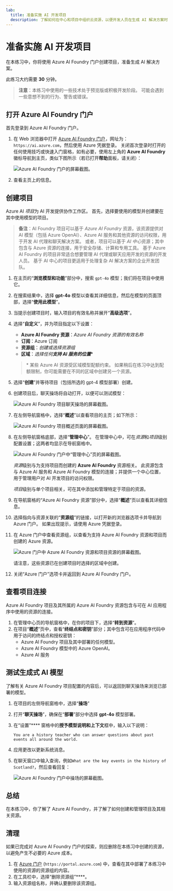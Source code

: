 ```yaml
---
lab:
  title: 准备实施 AI 开发项目
  description: 了解如何在中心和项目中组织云资源，以便开发人员在生成 AI 解决方案时取得成功。
---
```


# 准备实施 AI 开发项目

在本练习中，你将使用 Azure AI Foundry 门户创建项目，准备生成 AI 解决方案。

此练习大约需要 **30** 分钟。

> **注意**：本练习中使用的一些技术处于预览版或积极开发阶段。 可能会遇到一些意想不到的行为、警告或错误。

## 打开 Azure AI Foundry 门户

首先登录到 Azure AI Foundry 门户。

1. 在 Web 浏览器中打开 [Azure AI Foundry 门户](https://ai.azure.com)，网址为：`https://ai.azure.com`，然后使用 Azure 凭据登录。 关闭首次登录时打开的任何使用技巧或快速入门窗格，如有必要，使用左上角的 **Azure AI Foundry** 徽标导航到主页，类似下图所示（若已打开**帮助**面板，请关闭）：

    ![Azure AI Foundry 门户的屏幕截图。](./media/ai-foundry-home.png)

1. 查看主页上的信息。

## 创建项目

Azure AI *项目*为 AI 开发提供协作工作区。 首先，选择要使用的模型并创建要在其中使用模型的项目。

> **备注**：AI Foundry 项目可以基于 *Azure AI Foundry* 资源，该资源提供对 AI 模型（包括 Azure OpenAI）、Azure AI 服务和其他资源的访问权限，用于开发 AI 代理和聊天解决方案。 或者，项目可以基于 *AI 中心*资源；其中包含与 Azure 资源的连接，用于安全存储、计算和专用工具。 基于 Azure AI Foundry 的项目非常适合想要管理 AI 代理或聊天应用开发的资源的开发人员。 基于 AI 中心的项目更适用于处理复杂 AI 解决方案的企业开发团队。

1. 在主页的“**浏览模型和功能**”部分中，搜索 `gpt-4o` 模型；我们将在项目中使用它。
1. 在搜索结果中，选择 **gpt-4o** 模型以查看其详细信息，然后在模型的页面顶部，选择“**使用此模型**”。
1. 当提示创建项目时，输入项目的有效名称并展开“**高级选项**”。
1. 选择“**自定义**”，并为项目指定以下设置：
    - **Azure AI Foundry 资源**：*Azure AI Foundry 资源的有效名称*
    - **订阅**：Azure 订阅
    - **资源组**：*创建或选择资源组*
    - **区域**：*选择任何**支持 AI 服务的位置***\*

    > \* 某些 Azure AI 资源受区域模型配额约束。 如果稍后在练习中达到配额限制，你可能需要在不同的区域中创建另一个资源。

1. 选择“**创建**”并等待项目（包括所选的 gpt-4 模型部署）创建。
1. 创建项目后，聊天操场将自动打开，以便可以测试模型：

    ![Azure AI Foundry 项目聊天操场的屏幕截图。](./media/ai-foundry-chat-playground.png)

1. 在左侧导航窗格中，选择“**概述**”以查看项目的主页；如下所示：

    ![Azure AI Foundry 项目概述页面的屏幕截图。](./media/ai-foundry-project.png)

1. 在左侧导航窗格底部，选择“**管理中心**”。 在管理中心中，可在*资源*和*项目*级别配置设置；这两者均显示在导航窗格中。

    ![Azure AI Foundry 门户中“管理中心”页的屏幕截图。](./media/ai-foundry-management.png)

    *资源*级别与为支持项目而创建的 **Azure AI Foundry** 资源相关。 此资源包含与 Azure AI 服务和 Azure AI Foundry 模型的连接；并提供一个中心位置，用于管理用户对 AI 开发项目的访问权限。

    *项目*级别与单个项目相关，可在其中添加和管理特定于项目的资源。

1. 在导航窗格的“Azure AI Foundry 资源”部分中，选择“**概述**”页以查看其详细信息。
1. 选择指向与资源关联的“**资源组**”的链接，以打开新的浏览器选项卡并导航到 Azure 门户。 如果出现提示，请使用 Azure 凭据登录。
1. 在 Azure 门户中查看资源组，以查看为支持 Azure AI Foundry 资源和项目而创建的 Azure 资源。

    ![Azure 门户中 Azure AI Foundry 资源和项目资源的屏幕截图。](./media/azure-portal-resources.png)

    请注意，这些资源已在创建项目时选择的区域中创建。

1. 关闭“Azure 门户”选项卡并返回到 Azure AI Foundry 门户。

## 查看项目连接

Azure AI Foundry 项目及其所属的 Azure AI Foundry 资源包含与可在 AI 应用程序中使用的资源的连接。

1. 在管理中心页的导航窗格中，在你的项目下，选择“**转到资源**”。
1. 在项目“**概述**”页中，查看“**终结点和密钥**”部分；其中包含可在应用程序代码中用于访问的终结点和授权密钥：
    - Azure AI Foundry 项目及其中部署的任何模型。
    - Azure AI Foundry 模型中的 Azure OpenAI。
    - Azure AI 服务

## 测试生成式 AI 模型

了解有关 Azure AI Foundry 项目配置的内容后，可以返回到聊天操场来浏览已部署的模型。

1. 在项目的左侧导航窗格中，选择“**操场**” 
1. 打开“**聊天操场**”，确保在“**部署**”部分中选择 **gpt-4o** 模型部署。
1. 在“设置”**** 窗格中的**授予模型说明和上下文**框中，输入以下说明：

    ```
   You are a history teacher who can answer questions about past events all around the world.
    ```

1. 应用更改以更新系统消息。
1. 在聊天窗口中输入查询，例如`What are the key events in the history of Scotland?`，然后查看回复：

    ![Azure AI Foundry 门户中操场的屏幕截图。](./media/ai-foundry-playground.png)

## 总结

在本练习中，你了解了 Azure AI Foundry，并了解了如何创建和管理项目及其相关资源。

## 清理

如果已完成对 Azure AI Foundry 门户的探索，则应删除在本练习中创建的资源，以避免产生不必要的 Azure 成本。

1. 在 [Azure 门户](https://portal.azure.com) (`https://portal.azure.com`) 中，查看在其中部署了本练习中使用的资源的资源组的内容。
1. 在工具栏中，选择“删除资源组”****。
1. 输入资源组名称，并确认要删除该资源组。

